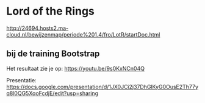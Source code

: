# Lord of the Rings
http://24694.hosts2.ma-cloud.nl/bewijzenmap/periode%201.4/fro/LotR/startDoc.html
## bij de training Bootstrap



Het resultaat zie je op: https://youtu.be/9s0KxNCn04Q

Presentatie: https://docs.google.com/presentation/d/1JX0JCi2j37DhGlKyG0OusE2Th77yq8l0QG5XqoFcdjE/edit?usp=sharing
